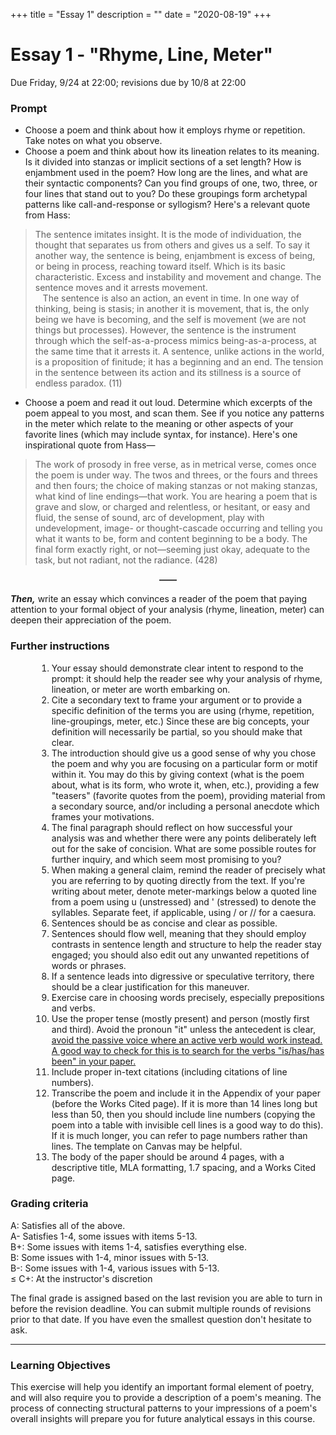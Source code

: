 +++
title = "Essay 1"
description = ""
date = "2020-08-19"
+++

<div class="essay">

# Essay 1 - "Rhyme, Line, Meter"

Due Friday, 9/24 at 22:00; revisions due by 10/8 at 22:00

### Prompt


* Choose a poem and think about how it employs rhyme or repetition. Take notes on what you observe.
* Choose a poem and think about how its lineation relates to its meaning. Is it divided into stanzas or implicit sections of a set length? How is enjambment used in the poem? How long are the lines, and what are their syntactic components? Can you find groups of one, two, three, or four lines that stand out to you? Do these groupings form archetypal patterns like call-and-response or syllogism? Here's a relevant quote from Hass:

> The sentence imitates insight. It is the mode of individuation, the thought that separates us from others and gives us a self. To say it another way, the sentence is being, enjambment is excess of being, or being in process, reaching toward itself. Which is its basic characteristic. Excess and instability and movement and change. The sentence moves and it arrests movement.<br> &nbsp; &nbsp;The sentence is also an action, an event in time. In one way of thinking, being is stasis; in another it is movement, that is, the only being we have is becoming, and the self is movement (we are not things but processes). However, the sentence is the instrument through which the self-as-a-process mimics being-as-a-process, at the same time that it arrests it. A sentence, unlike actions in the world, is a proposition of finitude; it has a beginning and an end. The tension in the sentence between its action and its stillness is a source of endless paradox. (11)


* Choose a poem and read it out loud. Determine which excerpts of the poem appeal to you most, and scan them. See if you notice any patterns in the meter which relate to the meaning or other aspects of your favorite lines (which may include syntax, for instance). Here's one inspirational quote from Hass—

> The work of prosody in free verse, as in metrical verse, comes once the poem is under way. The twos and threes, or the fours and threes and then fours; the choice of making stanzas or not making stanzas, what kind of line endings—that work. You are hearing a poem that is grave and slow, or charged and relentless, or hesitant, or easy and fluid, the sense of sound, arc of development, play with undevelopment, image- or thought-cascade occurring and telling you what it wants to be, form and content beginning to be a body. The final form exactly right, or not—seeming just okay, adequate to the task, but not radiant, not the radiance. (428)

<div style="text-align: center; font-weight: bold">——</div>

<b><i>Then,</i></b>
write an essay which convinces a reader of the poem that paying attention to your formal object of your analysis (rhyme, lineation, meter) can deepen their appreciation of the poem.

### Further instructions

<ol style="margin-left:3em">
<li> Your essay should demonstrate clear intent to respond to the prompt: it should help the reader see why your analysis of rhyme, lineation, or meter are worth embarking on.
<li> Cite a secondary text to frame your argument or to provide a specific definition of the terms you are using (rhyme, repetition, line-groupings, meter, etc.) Since these are big concepts, your definition will necessarily be partial, so you should make that clear.
<li> The introduction should give us a good sense of why you chose the poem and why you are focusing on a particular form or motif within it. You may do this by giving context (what is the poem about, what is its form, who wrote it, when, etc.), providing a few "teasers" (favorite quotes from the poem), providing material from a secondary source, and/or including a personal anecdote which frames your motivations.
<li> The final paragraph should reflect on how successful your analysis was and whether there were any points deliberately left out for the sake of concision. What are some possible routes for further inquiry, and which seem most promising to you?
<li> When making a general claim, remind the reader of precisely what you are referring to by quoting directly from the text. If you're writing about meter, denote meter-markings below a quoted line from a poem using u (unstressed) and ' (stressed) to denote the syllables. Separate feet, if applicable, using / or // for a caesura.
<li> Sentences should be as concise and clear as possible.
<li> Sentences should flow well, meaning that they should employ contrasts in sentence length and structure to help the reader stay engaged; you should also edit out any unwanted repetitions of words or phrases.
<li> If a sentence leads into digressive or speculative territory, there should be a clear justification for this maneuver.
<li> Exercise care in choosing words precisely, especially prepositions and verbs.
<li> Use the proper tense (mostly present) and person (mostly first and third). Avoid the pronoun "it" unless the antecedent is clear, <u>avoid the passive voice where an active verb would work instead. A good way to check for this is to search for the verbs "is/has/has been" in your paper.</u>
<li> Include proper in-text citations (including citations of line numbers).
<li> Transcribe the poem and include it in the Appendix of your paper (before the Works Cited page). If it is more than 14 lines long but less than 50, then you should include line numbers (copying the poem into a table with invisible cell lines is a good way to do this). If it is much longer, you can refer to page numbers rather than lines. The template on Canvas may be helpful.
<li> The body of the paper should be around 4 pages, with a descriptive title, MLA formatting, 1.7 spacing, and a Works Cited page.
</ol>

### Grading criteria

A: Satisfies all of the above.  
A- Satisfies 1-4, some issues with items 5-13.  
B+: Some issues with items 1-4, satisfies everything else.  
B:  Some issues with 1-4, minor issues with 5-13.  
B-: Some issues with 1-4, various issues with 5-13.  
≤ C+: At the instructor's discretion

The final grade is assigned based on the last revision you are able to turn in before the revision deadline. You can submit multiple rounds of revisions prior to that date. If you have even the smallest question don't hesitate to ask.

<hr>

### Learning Objectives
This exercise will help you identify an important formal element of poetry, and will also require you to provide a description of a poem's meaning. The process of connecting structural patterns to your impressions of a poem's overall insights will prepare you for future analytical essays in this course.

</div>
